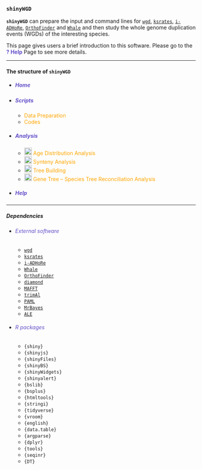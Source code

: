 <link rel="stylesheet" href="https://cdnjs.cloudflare.com/ajax/libs/font-awesome/6.0.0-beta3/css/all.min.css">

### **`shinyWGD`**

**`shinyWGD`** can prepare the input and command lines for [`wgd`](https://github.com/arzwa/wgd), [`ksrates`](https://github.com/VIB-PSB/ksrates), [`i-ADHoRe`](https://www.vandepeerlab.org/?q=tools/i-adhore30), [`OrthoFinder`](https://github.com/davidemms/OrthoFinder) and [`Whale`](https://github.com/arzwa/Whale.jl/tree/master) and then study the whole genome duplication events (WGDs) of the interesting species.


This page gives users a brief introduction to this software. Please go to the <font color='#6650C9'><b>? Help</b></font> Page to see more details. 


---

#### The structure of **`shinyWGD`**

- ##### <font color="#6650C9"><i class="fa-solid fa-home"></i> Home</font>
- ##### <font color="#6650C9"><i aria-label="terminal icon" class="fa fa-terminal fa-fw fa-fade" role="presentation"></i>Scripts</font>
  - <font color="orange"><i aria-label="microscope icon" class="fa fa-microscope fa-fw fa-fade" role="presentation"></i> Data Preparation</font>
  - <font color="orange"><i aria-label="code icon" class="fa fa-code fa-fw fa-fade" role="presentation"></i> Codes</font>
- ##### <font color="#6650C9"><i class="fa-solid fa-pencil" role="presentation"></i> Analysis</font>
  - <font color="orange"><img src="images/ksIcon.svg" alt="Icon" width="20" height="20"> Age Distribution Analysis</font>
  - <font color="orange"><img src="images/syntenyIcon.svg" alt="Icon" width="20" height="20"> Synteny Analysis</font>
  - <font color="orange"><img src="images/ksTreeIcon.svg" alt="Icon" width="20" height="20"> Tree Building</font>
  - <font color="orange"><img src="images/treeReconciliationIcon.svg" alt="Icon" width="20" height="20"> Gene Tree – Species Tree Reconciliation Analysis</font>
- ##### <font color="#6650C9"><i class="fa-solid fa-question"></i> Help</font>

---

##### Dependencies

- ###### <font color="#6650C9">External software</font>

  - [`wgd`](https://github.com/arzwa/wgd)
  - [`ksrates`](https://github.com/VIB-PSB/ksrates)
  - [`i-ADHoRe`](https://www.vandepeerlab.org/?q=tools/i-adhore30)
  - [`Whale`](https://github.com/arzwa/Whale.jl/tree/master)
  - [`OrthoFinder`](https://github.com/davidemms/OrthoFinder)
  - [`diamond`](https://github.com/bbuchfink/diamond)
  - [`MAFFT`](https://mafft.cbrc.jp/alignment/software/)
  - [`trimAl`](http://trimal.cgenomics.org/)
  - [`PAML`](http://abacus.gene.ucl.ac.uk/software/paml.html)
  - [`MrBayes`](https://nbisweden.github.io/MrBayes/)
  - [`ALE`](https://github.com/ssolo/ALE)

- ###### <font color="#6650C9">R packages</font>
  - `{shiny}`
  - `{shinyjs}`
  - `{shinyFiles}`
  - `{shinyBS}`
  - `{shinyWidgets}`
  - `{shinyalert}`
  - `{bslib}`
  - `{bsplus}`
  - `{htmltools}`
  - `{stringi}`
  - `{tidyverse}`
  - `{vroom}`
  - `{english}`
  - `{data.table}`
  - `{argparse}`
  - `{dplyr}`
  - `{tools}`
  - `{seqinr}`
  - `{DT}`
